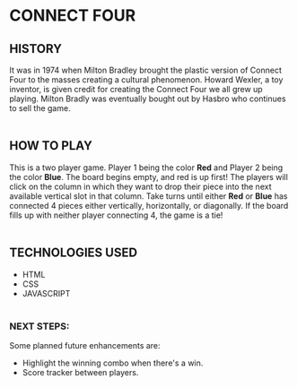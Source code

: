 # **CONNECT FOUR**

## **HISTORY**

It was in 1974 when Milton Bradley brought the plastic version of Connect Four to the masses creating a cultural phenomenon. Howard Wexler, a toy inventor, is given credit for creating the Connect Four we all grew up playing. Milton Bradly was eventually bought out by Hasbro who continues to sell the game.
<br />
<br />

## **HOW TO PLAY**

This is a two player game. Player 1 being the color **Red** and Player 2 being the color **Blue**. The board begins empty, and red is up first! The players will click on the column in which they want to drop their piece into the next available vertical slot in that column. Take turns until either **Red** or **Blue** has connected 4 pieces either vertically, horizontally, or diagonally. If the board fills up with neither player connecting 4, the game is a tie!
<br />
<br />

## **TECHNOLOGIES USED**

- HTML
- CSS
- JAVASCRIPT
  <br />
  <br />

### **NEXT STEPS:**

Some planned future enhancements are:

- Highlight the winning combo when there's a win.
- Score tracker between players.
